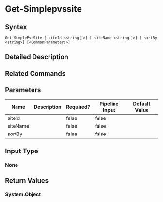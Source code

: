﻿
# Get-Simplepvssite

## Syntax

```
Get-SimplePvsSite [-siteId <string[]>] [-siteName <string[]>] [-sortBy <string>] [<CommonParameters>]
```

## Detailed Description

## Related Commands

## Parameters
| Name   | Description | Required? | Pipeline Input | Default Value |
| --- | --- | --- | --- | --- |
| siteId |  | false | false |  |
| siteName |  | false | false |  |
| sortBy |  | false | false |  |

## Input Type

### None

## Return Values

### System.Object

